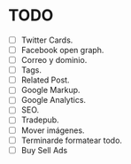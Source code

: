 # TODO

- [ ] Twitter Cards.
- [ ] Facebook open graph.
- [ ] Correo y dominio.
- [ ] Tags.
- [ ] Related Post.
- [ ] Google Markup.
- [ ] Google Analytics.
- [ ] SEO.
- [ ] Tradepub.
- [ ] Mover imágenes.
- [ ] Terminarde formatear todo.
- [ ] Buy Sell Ads
